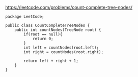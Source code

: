 https://leetcode.com/problems/count-complete-tree-nodes/

    package LeetCode;

    public class CountCompleteTreeNodes {
        public int countNodes(TreeNode root) {
            if(root == null){
                return 0;
            }
            int left = countNodes(root.left);
            int right = countNodes(root.right);
            
            return left + right + 1;    
        }   
    }
